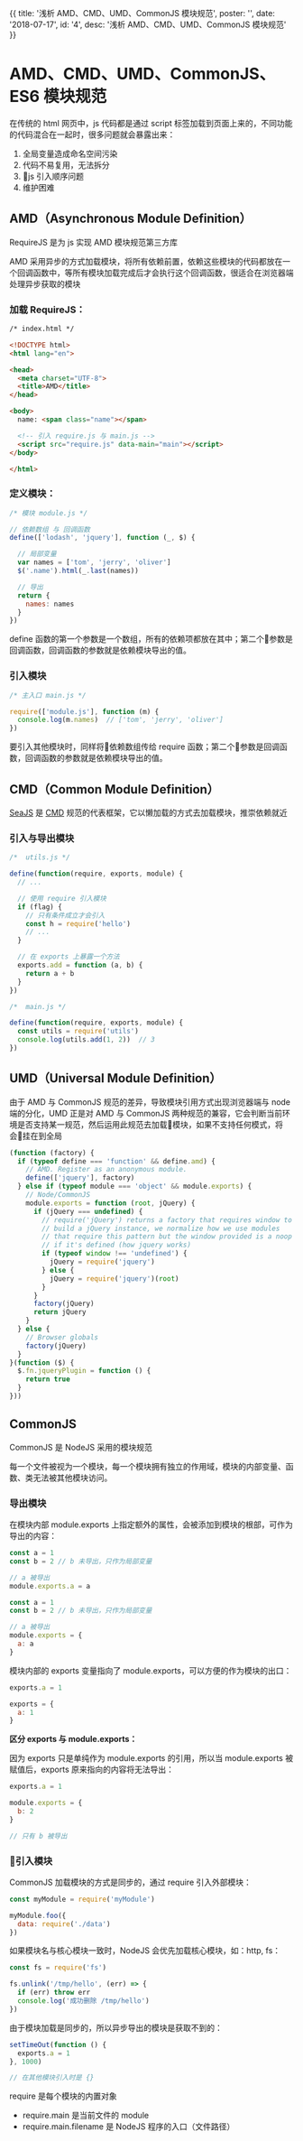 {{
  title: '浅析 AMD、CMD、UMD、CommonJS 模块规范',
  poster: '',
  date: '2018-07-17',
  id: '4',
  desc: '浅析 AMD、CMD、UMD、CommonJS 模块规范'
}}

# AMD、CMD、UMD、CommonJS、ES6 模块规范

在传统的 html 网页中，js 代码都是通过 script 标签加载到页面上来的，不同功能的代码混合在一起时，很多问题就会暴露出来：

1. 全局变量造成命名空间污染
2. 代码不易复用，无法拆分
3. js 引入顺序问题
4. 维护困难

## AMD（Asynchronous Module Definition）

RequireJS 是为 js 实现 AMD 模块规范第三方库

AMD 采用异步的方式加载模块，将所有依赖前置，依赖这些模块的代码都放在一个回调函数中，等所有模块加载完成后才会执行这个回调函数，很适合在浏览器端处理异步获取的模块

### 加载 RequireJS：

```html
/* index.html */

<!DOCTYPE html>
<html lang="en">

<head>
  <meta charset="UTF-8">
  <title>AMD</title>
</head>

<body>
  name: <span class="name"></span>

  <!-- 引入 require.js 与 main.js -->
  <script src="require.js" data-main="main"></script>
</body>

</html>
```

### 定义模块：

```js
/* 模块 module.js */

// 依赖数组 与 回调函数
define(['lodash', 'jquery'], function (_, $) {

  // 局部变量
  var names = ['tom', 'jerry', 'oliver']
  $('.name').html(_.last(names))

  // 导出
  return {
    names: names
  }
})
```

define 函数的第一个参数是一个数组，所有的依赖项都放在其中；第二个参数是回调函数，回调函数的参数就是依赖模块导出的值。

### 引入模块

```js
/* 主入口 main.js */

require(['module.js'], function (m) {
  console.log(m.names)  // ['tom', 'jerry', 'oliver']
})
```

要引入其他模块时，同样将依赖数组传给 require 函数；第二个参数是回调函数，回调函数的参数就是依赖模块导出的值。


## CMD（Common Module Definition）

[SeaJS](https://www.zhangxinxu.com/sp/seajs/#intro) 是 [CMD](https://github.com/seajs/seajs/issues/242) 规范的代表框架，它以懒加载的方式去加载模块，推崇依赖就近

### 引入与导出模块

```js
/*  utils.js */

define(function(require, exports, module) {
  // ...

  // 使用 require 引入模块
  if (flag) {
    // 只有条件成立才会引入
    const h = require('hello')
    // ...
  }

  // 在 exports 上暴露一个方法
  exports.add = function (a, b) {
    return a + b
  }
})
```

```js
/*  main.js */

define(function(require, exports, module) {
  const utils = require('utils')
  console.log(utils.add(1, 2))  // 3
})
```

## UMD（Universal Module Definition）

由于 AMD 与 CommonJS 规范的差异，导致模块引用方式出现浏览器端与 node 端的分化，UMD 正是对 AMD 与 CommonJS 两种规范的兼容，它会判断当前环境是否支持某一规范，然后运用此规范去加载模块，如果不支持任何模式，将会挂在到全局

```js
(function (factory) {
  if (typeof define === 'function' && define.amd) {
    // AMD. Register as an anonymous module.
    define(['jquery'], factory)
  } else if (typeof module === 'object' && module.exports) {
    // Node/CommonJS
    module.exports = function (root, jQuery) {
      if (jQuery === undefined) {
        // require('jQuery') returns a factory that requires window to
        // build a jQuery instance, we normalize how we use modules
        // that require this pattern but the window provided is a noop
        // if it's defined (how jquery works)
        if (typeof window !== 'undefined') {
          jQuery = require('jquery')
        } else {
          jQuery = require('jquery')(root)
        }
      }
      factory(jQuery)
      return jQuery
    }
  } else {
    // Browser globals
    factory(jQuery)
  }
}(function ($) {
  $.fn.jqueryPlugin = function () {
    return true
  }
}))
```



## CommonJS

CommonJS 是 NodeJS 采用的模块规范

每一个文件被视为一个模块，每一个模块拥有独立的作用域，模块的内部变量、函数、类无法被其他模块访问。

### 导出模块

在模块内部 module.exports 上指定额外的属性，会被添加到模块的根部，可作为导出的内容：

```js
const a = 1
const b = 2 // b 未导出，只作为局部变量

// a 被导出
module.exports.a = a
```

```js
const a = 1
const b = 2 // b 未导出，只作为局部变量

// a 被导出
module.exports = {
  a: a
}
```

模块内部的 exports 变量指向了 module.exports，可以方便的作为模块的出口：

```js
exports.a = 1
```

```js
exports = {
  a: 1
}
```

**区分 exports 与 module.exports：**

因为 exports 只是单纯作为 module.exports 的引用，所以当 module.exports 被赋值后，exports 原来指向的内容将无法导出：

```js
exports.a = 1

module.exports = {
  b: 2
}

// 只有 b 被导出
```

### 引入模块

CommonJS 加载模块的方式是同步的，通过 require 引入外部模块：

```js
const myModule = require('myModule')

myModule.foo({
  data: require('./data')
})
```

如果模块名与核心模块一致时，NodeJS 会优先加载核心模块，如：http, fs：

```js
const fs = require('fs')

fs.unlink('/tmp/hello', (err) => {
  if (err) throw err
  console.log('成功删除 /tmp/hello')
})
```

由于模块加载是同步的，所以异步导出的模块是获取不到的：

```js
setTimeOut(function () {
  exports.a = 1
}, 1000)

// 在其他模块引入时是 {}
```

require 是每个模块的内置对象

- require.main 是当前文件的 module
- require.main.filename 是 NodeJS 程序的入口（文件路径）
